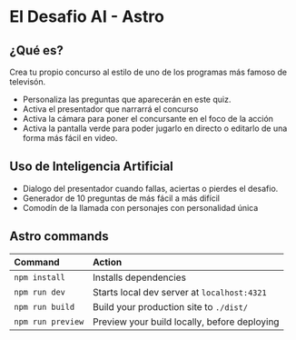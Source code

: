 # El Desafio AI - Astro

## ¿Qué es?
Crea tu propio concurso al estilo de uno de los programas más famoso de televisón.
- Personaliza las preguntas que aparecerán en este quiz. 
- Activa el presentador que narrarrá el concurso
- Activa la cámara para poner el concursante en el foco de la acción
- Activa la pantalla verde para poder jugarlo en directo o editarlo de una forma más fácil en video.

## Uso de Inteligencia Artificial
- Dialogo del presentador cuando fallas, aciertas o pierdes el desafio.
- Generador de 10 preguntas de más fácil a más difícil
- Comodín de la llamada con personajes con personalidad única



## Astro commands

| Command                   | Action                                           |
| :------------------------ | :----------------------------------------------- |
| `npm install`             | Installs dependencies                            |
| `npm run dev`             | Starts local dev server at `localhost:4321`      |
| `npm run build`           | Build your production site to `./dist/`          |
| `npm run preview`         | Preview your build locally, before deploying     |